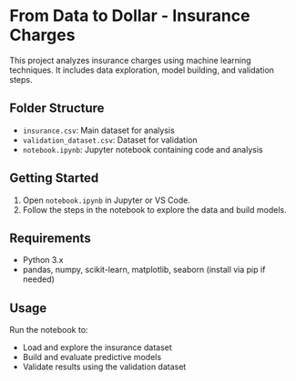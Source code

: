# From Data to Dollar - Insurance Charges

This project analyzes insurance charges using machine learning techniques. It includes data exploration, model building, and validation steps.

## Folder Structure

- `insurance.csv`: Main dataset for analysis
- `validation_dataset.csv`: Dataset for validation
- `notebook.ipynb`: Jupyter notebook containing code and analysis

## Getting Started

1. Open `notebook.ipynb` in Jupyter or VS Code.
2. Follow the steps in the notebook to explore the data and build models.

## Requirements

- Python 3.x
- pandas, numpy, scikit-learn, matplotlib, seaborn (install via pip if needed)

## Usage

Run the notebook to:

- Load and explore the insurance dataset
- Build and evaluate predictive models
- Validate results using the validation dataset
